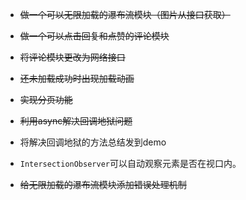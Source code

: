 + ~~做一个可以无限加载的瀑布流模块（图片从接口获取）~~

+ ~~做一个可以点击回复和点赞的评论模块~~

+ ~~将评论模块更改为网络接口~~

+ ~~还未加载成功时出现加载动画~~

+ ~~实现分页功能~~

+ ~~利用async解决回调地狱问题~~

+ 将解决回调地狱的方法总结发到demo

+ `IntersectionObserver`可以自动观察元素是否在视口内。

+ ~~给无限加载的瀑布流模块添加错误处理机制~~

  
